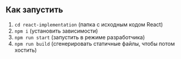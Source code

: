 ## Как запустить

1. ``cd react-implementation`` (папка с исходным кодом React)
2. ``npm i`` (установить зависимости)
3. ``npm run start`` (запустить в режиме разработчика)
4. ``npm run build`` (сгенерировать статичные файлы, чтобы потом хостить)
